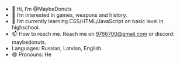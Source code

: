 - 👋 Hi, I’m @MaybeDonuts
- 👀 I’m interested in games, weapons and history.
- 🌱 I’m currently learning CSS/HTML/JavaScript on basic level in highschool.
- 📫 How to reach me. Reach me on 9766700@gmail.com or discord: maybedonuts.
- Languages: Russian, Latvian, English.
- 😄 Pronouns: He

<!---
MaybeDonuts/MaybeDonuts is a ✨ special ✨ repository because its `README.md` (this file) appears on your GitHub profile.
You can click the Preview link to take a look at your changes.
--->
